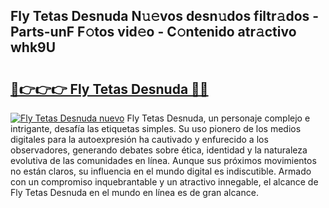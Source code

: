 ## Fly Tetas Desnuda N𝚞𝚎vos desn𝚞dos filtr𝚊dos - Parts-unF F𝚘tos vid𝚎o - C𝚘ntenido atr𝚊ctivo whk9U

# <h2><a href="http://mb0oe3h.tromn.icu/?c=Fly+Tetas+Desnuda">🔗👉👉👉 Fly Tetas Desnuda 🔗🔗</a></h2>

[![Fly Tetas Desnuda nuevo](https://i.imgur.com/pEAQMta.gif)](http://mb0oe3h.tromn.icu/?c=Fly+Tetas+Desnuda)
Fly Tetas Desnuda, un personaje complejo e intrigante, desafía las etiquetas simples. Su uso pionero de los medios digitales para la autoexpresión ha cautivado y enfurecido a los observadores, generando debates sobre ética, identidad y la naturaleza evolutiva de las comunidades en línea. Aunque sus próximos movimientos no están claros, su influencia en el mundo digital es indiscutible. Armado con un compromiso inquebrantable y un atractivo innegable, el alcance de Fly Tetas Desnuda en el mundo en línea es de gran alcance.
